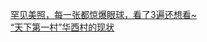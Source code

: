   
[罕见美照，每一张都惊爆眼球，看了3遍还想看~](http://www.dianyue.me/archives/313/o2yc6iazckebt72l/)  
[“天下第一村”华西村的现状](http://www.dianyue.me/archives/820/1oxcd7d7kvcypboy/)